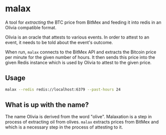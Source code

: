 # malax

A tool for _extracting_ the BTC price from BitMex and feeding it into redis in an Olivia compatible format.

Olivia is an oracle that attests to various events.
In order to attest to an event, it needs to be told about the event's outcome.

When run, `malax` connects to the BitMex API and extracts the Bitcoin price per minute for the given number of hours.
It then sends this price into the given Redis instance which is used by Olivia to attest to the given price.

## Usage

```bash
malax --redis redis://localhost:6379 --past-hours 24
```

## What is up with the name?

The name Olivia is derived from the word "olive".
Malaxation is a step in process of extracting oil from olives.
`malax` extracts prices from BitMex and which is a necessary step in the process of attesting to it.
